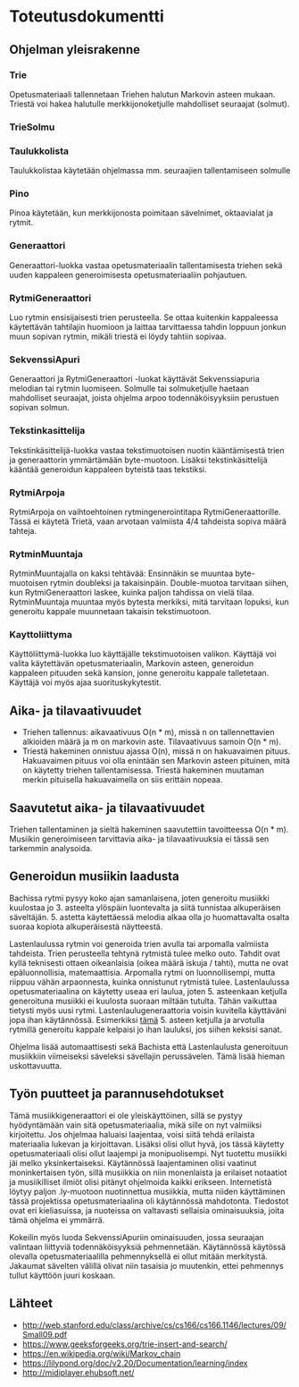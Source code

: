 # Toteutusdokumentti

## Ohjelman yleisrakenne

### Trie
Opetusmateriaali tallennetaan Triehen halutun Markovin asteen mukaan. Triestä voi hakea halutulle merkkijonoketjulle mahdolliset seuraajat (solmut).

### TrieSolmu

### Taulukkolista
Taulukkolistaa käytetään ohjelmassa mm. seuraajien tallentamiseen solmulle

### Pino
Pinoa käytetään, kun merkkijonosta poimitaan sävelnimet, oktaavialat ja rytmit.

### Generaattori
Generaattori-luokka vastaa opetusmateriaalin tallentamisesta triehen sekä uuden kappaleen generoimisesta opetusmateriaaliin pohjautuen.

### RytmiGeneraattori
Luo rytmin ensisijaisesti trien perusteella. Se ottaa kuitenkin kappaleessa käytettävän tahtilajin huomioon ja laittaa tarvittaessa tahdin loppuun jonkun muun sopivan rytmin, mikäli triestä ei löydy tahtiin sopivaa.

### SekvenssiApuri
Generaattori ja RytmiGeneraattori -luokat käyttävät Sekvenssiapuria melodian tai rytmin luomiseen. Solmulle tai solmuketjulle haetaan mahdolliset seuraajat, joista ohjelma arpoo todennäköisyyksiin perustuen sopivan solmun. 

### Tekstinkasittelija
Tekstinkäsittelijä-luokka vastaa tekstimuotoisen nuotin kääntämisestä trien ja generaattorin ymmärtämään byte-muotoon. Lisäksi tekstinkäsittelijä kääntää generoidun kappaleen byteistä taas tekstiksi. 

### RytmiArpoja 
RytmiArpoja on vaihtoehtoinen rytmingenerointitapa RytmiGeneraattorille. Tässä ei käytetä Trietä, vaan arvotaan valmiista 4/4 tahdeista sopiva määrä tahteja. 

### RytminMuuntaja
RytminMuuntajalla on kaksi tehtävää: Ensinnäkin se muuntaa byte-muotoisen rytmin doubleksi ja takaisinpäin. Double-muotoa tarvitaan siihen, kun RytmiGeneraattori laskee, kuinka paljon tahdissa on vielä tilaa. RytminMuuntaja muuntaa myös bytesta merkiksi, mitä tarvitaan lopuksi, kun generoitu kappale muunnetaan takaisin tekstimuotoon. 

### Kayttoliittyma
Käyttöliittymä-luokka luo käyttäjälle tekstimuotoisen valikon. Käyttäjä voi valita käytettävän opetusmateriaalin, Markovin asteen, generoidun kappaleen pituuden sekä kansion, jonne generoitu kappale talletetaan. Käyttäjä voi myös ajaa suorituskykytestit.
 
## Aika- ja tilavaativuudet 
* Triehen tallennus: aikavaativuus O(n * m), missä n on tallennettavien alkioiden määrä ja m on markovin aste. Tilavaativuus samoin O(n * m).
* Triestä hakeminen onnistuu ajassa O(n), missä n on hakuavaimen pituus. Hakuavaimen pituus voi olla enintään sen Markovin asteen pituinen, mitä on käytetty triehen tallentamisessa. Triestä hakeminen muutaman merkin pituisella hakuavaimella on siis erittäin nopeaa.  

## Saavutetut aika- ja tilavaativuudet
Triehen tallentaminen ja sieltä hakeminen saavutettiin tavoitteessa O(n * m). Musiikin generoimiseen tarvittavia aika- ja tilavaativuuksia ei tässä sen tarkemmin analysoida. 

## Generoidun musiikin laadusta
Bachissa rytmi pysyy koko ajan samanlaisena, joten generoitu musiikki kuulostaa jo 3. asteelta ylöspäin luontevalta ja siitä tunnistaa alkuperäisen säveltäjän. 5. astetta käytettäessä melodia alkaa olla jo huomattavalta osalta suoraa kopiota alkuperäisestä näytteestä. 

Lastenlaulussa rytmin voi generoida trien avulla tai arpomalla valmiista tahdeista. Trien perusteella tehtynä rytmistä tulee melko outo. Tahdit ovat kyllä teknisesti ottaen oikeanlaisia (oikea määrä iskuja / tahti), mutta ne ovat epäluonnollisia, matemaattisia. Arpomalla rytmi on luonnollisempi, mutta riippuu vähän arpaonnesta, kuinka onnistunut rytmistä tulee. Lastenlaulussa opetusmateriaalina on käytetty useaa eri laulua, joten 5. asteenkaan ketjulla generoituna musiikki ei kuulosta suoraan miltään tutulta. Tähän vaikuttaa tietysti myös uusi rytmi. Lastenlaulugeneraattoria voisin kuvitella käyttäväni jopa ihan käytännössä. Esimerkiksi [tämä](https://github.com/TuuliTG/tiralabra-markov-musageneraattori/tree/master/tiralabra-markov-musageneraattori/nuotitjamidit/laulu5asteArvottu.pdf) 5. asteen ketjulla ja arvotulla rytmillä generoitu kappale kelpaisi jo ihan lauluksi, jos siihen keksisi sanat. 

Ohjelma lisää automaattisesti sekä Bachista että Lastenlaulusta generoituun musiikkiin viimeiseksi säveleksi sävellajin perussävelen. Tämä lisää hieman uskottavuutta. 

## Työn puutteet ja parannusehdotukset
Tämä musiikkigeneraattori ei ole yleiskäyttöinen, sillä se pystyy hyödyntämään vain sitä opetusmateriaalia, mikä sille on nyt valmiiksi kirjoitettu. Jos ohjelmaa haluaisi laajentaa, voisi siitä tehdä erilaista materiaalia lukevan ja kirjoittavan. 
Lisäksi olisi ollut hyvä, jos tässä käytetty opetusmateriaali olisi ollut laajempi ja monipuolisempi. Nyt tuotettu musiikki jäi melko yksinkertaiseksi. 
Käytännössä laajentaminen olisi vaatinut moninkertaisen työn, sillä musiikkia on niin monenlaista ja erilaiset notaatiot ja musiikilliset ilmiöt olisi pitänyt ohjelmoida kaikki erikseen. Internetistä löytyy paljon .ly-muotoon nuotinnettua musiikkia, mutta niiden käyttäminen tässä projektissa opetusmateriaalina oli käytännössä mahdotonta. Tiedostot ovat eri kieliasuissa, ja nuoteissa on valtavasti sellaisia ominaisuuksia, joita tämä ohjelma ei ymmärrä. 

Kokeilin myös luoda SekvenssiApuriin ominaisuuden, jossa seuraajan valintaan liittyviä todennäköisyyksiä pehmennetään. Käytännössä käytössä olevalla opetusmateriaalilla pehmennyksellä ei ollut mitään merkitystä. Jakaumat sävelten välillä olivat niin tasaisia jo muutenkin, ettei pehmennys tullut käyttöön juuri koskaan. 

## Lähteet
 * http://web.stanford.edu/class/archive/cs/cs166/cs166.1146/lectures/09/Small09.pdf
 * https://www.geeksforgeeks.org/trie-insert-and-search/
 * https://en.wikipedia.org/wiki/Markov_chain
 * https://lilypond.org/doc/v2.20/Documentation/learning/index
 * http://midiplayer.ehubsoft.net/